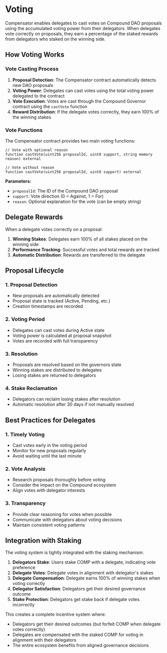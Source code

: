 # Voting

Compensator enables delegates to cast votes on Compound DAO proposals using the accumulated voting power from their delegators. When delegates vote correctly on proposals, they earn a percentage of the staked rewards from delegators who staked on the winning side.

## How Voting Works

### Vote Casting Process

1. **Proposal Detection**: The Compensator contract automatically detects new DAO proposals
2. **Voting Power**: Delegates can cast votes using the total voting power delegated to the contract
3. **Vote Execution**: Votes are cast through the Compound Governor contract using the `castVote` function
4. **Reward Distribution**: If the delegate votes correctly, they earn 100% of the winning stakes

### Vote Functions

The Compensator contract provides two main voting functions:

```solidity
// Vote with optional reason
function castVote(uint256 proposalId, uint8 support, string memory reason) external

// Vote without reason
function castVote(uint256 proposalId, uint8 support) external
```

**Parameters:**
- `proposalId`: The ID of the Compound DAO proposal
- `support`: Vote direction (0 = Against, 1 = For)
- `reason`: Optional explanation for the vote (can be empty string)

## Delegate Rewards

When a delegate votes correctly on a proposal:

1. **Winning Stakes**: Delegates earn 100% of all stakes placed on the winning side
2. **Performance Tracking**: Successful votes and total rewards are tracked
3. **Automatic Distribution**: Rewards are transferred to the delegate

## Proposal Lifecycle

### 1. Proposal Detection
- New proposals are automatically detected
- Proposal state is tracked (Active, Pending, etc.)
- Creation timestamps are recorded

### 2. Voting Period
- Delegates can cast votes during Active state
- Voting power is calculated at proposal snapshot
- Votes are recorded with full transparency

### 3. Resolution
- Proposals are resolved based on the governors state
- Winning stakes are distributed to delegates
- Losing stakes are returned to delegators

### 4. Stake Reclamation
- Delegators can reclaim losing stakes after resolution
- Automatic resolution after 30 days if not manually resolved

## Best Practices for Delegates

### 1. Timely Voting
- Cast votes early in the voting period
- Monitor for new proposals regularly
- Avoid waiting until the last minute

### 2. Vote Analysis
- Research proposals thoroughly before voting
- Consider the impact on the Compound ecosystem
- Align votes with delegator interests

### 3. Transparency
- Provide clear reasoning for votes when possible
- Communicate with delegators about voting decisions
- Maintain consistent voting patterns

## Integration with Staking

The voting system is tightly integrated with the staking mechanism:

1. **Delegators Stake**: Users stake COMP with a delegate, indicating vote preference
2. **Delegate Votes**: Delegate votes in alignment with delegator's stakes
3. **Delegate Compensation**: Delegate earns 100% of winning stakes when voting correctly
4. **Delegator Satisfaction**: Delegators get their desired governance outcome
5. **Stake Protection**: Delegators get stake back if delegate votes incorrectly

This creates a complete incentive system where:
- Delegators get their desired outcomes (but forfeit COMP when delegate votes correctly)
- Delegates are compensated with the staked COMP for voting in alignment with their delegators
- The entire ecosystem benefits from aligned governance decisions